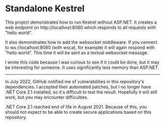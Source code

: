 Standalone Kestrel
==================

This project demonstrates how to run Kestrel without ASP.NET.  It creates a web endpoint on http://localhost:8080 which responds to all requests with "hello world".

It also demonstrates how to add the websocket middleware.  If you connect to ws://localhost:8080 (with wscat, for example) it will again respond with "hello world".  This time it will be sent as a textual websocket message.

I wrote this code because I was curious to see if it could be done, but it may be interesting for someone.  It uses significantly less memory than ASP.NET.

---

In July 2022, GitHub notified me of vulnerabilities in this repository's dependencies.  I accepted their automated patches, but I no longer have .NET Core 2.1 installed, so it's difficult to test the result.  Hopefully it will still work, but you may encounter difficulties.

.NET Core 2.1 reached end of life in August 2021.  Because of this, you should not expect to be able to create secure applications based on this repository.
